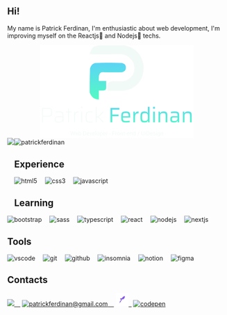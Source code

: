 
<!--
**patrickferdinan/patrickferdinan** is a ✨ _special_ ✨ repository because its `README.md` (this file) appears on your GitHub profile.

Here are some ideas to get you started:

- 🔭 I’m currently working on ...
- 🌱 I’m currently learning ...
- 👯 I’m looking to collaborate on ...
- 🤔 I’m looking for help with ...
- 💬 Ask me about ...
- 📫 How to reach me: ...
- 😄 Pronouns: ...
- ⚡ Fun fact: ...
-->
## Hi!
<div>
 <p>My name is Patrick Ferdinan, I'm enthusiastic about web development, I'm improving myself on the Reactjs💜 and Nodejs💚 techs.</p>
</div>
<div align="center">
  <img src="./assets/patrickferdinan.png" align="center">
</div>

<div>
  <img src="https://github-readme-stats.vercel.app/api?username=patrickferdinan&show_icons=true&title_color=00a6c0&icon_color=00a6c0&text_color=9f9f9f&bg_color=151515" height="165" align="left"/><img src="https://github-readme-stats.vercel.app/api/top-langs/?username=patrickferdinan&&langs_count=8&layout=compact&text_color=00a6c0&title_color=00a6c0&bg_color=151515&icon_color=00a6c0" alt="patrickferdinan" height="165" align="center"/>
</div>


## Experience
  <img src="https://image.flaticon.com/icons/png/512/732/732212.png" width="30px" title="html5">&ensp;&ensp;
  <img src="https://img.icons8.com/color/30/000000/css3.png" title="css3"/>&ensp;&ensp;
  <img src="https://img.icons8.com/color/30/000000/javascript.png" title="javascript"/>&ensp;&ensp;
  
## Learning
  <img src="https://img.icons8.com/color/30/000000/bootstrap.png" title="bootstrap"/>&ensp;&ensp;
  <img src="https://img.icons8.com/color/30/000000/sass.png" title="sass"/>&ensp;&ensp;
  <img src="https://img.icons8.com/color/30/000000/typescript.png" title="typescript"/>&ensp;&ensp;
  <img src="https://img.icons8.com/plasticine/30/000000/react.png" title="react"/>&ensp;&ensp;
  <img src="https://img.icons8.com/color/30/000000/nodejs.png" title="nodejs"/>&ensp;&ensp;
  <img src="https://upload.wikimedia.org/wikipedia/commons/thumb/8/8e/Nextjs-logo.svg/1280px-Nextjs-logo.svg.png" width="30px" title="nextjs"/>&ensp;&ensp;
  
## Tools
  <img src="https://img.icons8.com/color/30/000000/visual-studio-code-2019.png" title="vscode"/>&ensp;&ensp;
  <img src="https://img.icons8.com/color/30/000000/git.png" title="git"/>&ensp;&ensp;
  <img src="https://img.icons8.com/material-sharp/30/000000/github.png" title="github"/>&ensp;&ensp;
  <img src="https://icons.iconarchive.com/icons/papirus-team/papirus-apps/512/insomnia-icon.png" width="30px" title="insomnia">&ensp;&ensp;
  <img src="https://img.icons8.com/color/30/000000/notion.png" title="notion"/>&ensp;&ensp;
  <img src="https://cdn.worldvectorlogo.com/logos/figma-1.svg" width="16px" title="figma">&ensp;&ensp;
  
  ## Contacts
 
 <div>
  <a href="https://www.linkedin.com/in/patrick-ferdinan-73136815a/" target="blank"><img src="https://image.flaticon.com/icons/png/512/174/174857.png" width="25px">&ensp;&ensp;</a>
  <a href="mailto:patrickferdinan@gmail.com" target="blank"><img src="https://upload.wikimedia.org/wikipedia/commons/thumb/7/7e/Gmail_icon_%282020%29.svg/1024px-Gmail_icon_%282020%29.svg.png" title="patrickferdinan@gmail.com" width="30px">&ensp;&ensp;</a>
  <a href="https://app.rocketseat.com.br/me/patrick-ferdinan-1566796799" target="blank"><img src="./assets/rocketseat.png" title="rocketseat" width="30px">&ensp;</a>
  <a href="https://codepen.io/patrickferdinan" target="blank"><img src="https://img.icons8.com/ios/30/000000/codepen.png" title="codepen"/></a>
</div>





